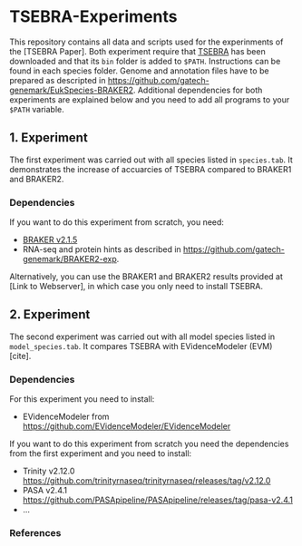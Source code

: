 # TSEBRA-Experiments

This repository contains all data and scripts used for the experinments of the [TSEBRA Paper]. 
Both experiment require that [TSEBRA](https://github.com/LarsGab/TSEBRA) has been downloaded and that its ```bin``` folder is added to ```$PATH```.
Instructions can be found in each species folder. Genome and annotation files have to be prepared as descripted in https://github.com/gatech-genemark/EukSpecies-BRAKER2. Additional dependencies for both experiments are explained below and you need to add all programs to your ```$PATH``` variable. 

## 1. Experiment

The first experiment was carried out with all species listed in ```species.tab```. It demonstrates the increase of accuarcies of TSEBRA compared to BRAKER1 and BRAKER2.

### Dependencies
If you want to do this experiment from scratch, you need:
* [BRAKER v2.1.5](https://github.com/Gaius-Augustus/BRAKER/releases/tag/v2.1.5)
* RNA-seq and protein hints as described in https://github.com/gatech-genemark/BRAKER2-exp.

Alternatively, you can use the BRAKER1 and BRAKER2 results provided at [Link to Webserver], in which case you only need to install TSEBRA. 

## 2. Experiment

The second experiment was carried out with all model species listed in ```model_species.tab```. It compares TSEBRA with EVidenceModeler (EVM) [cite].

### Dependencies

For this experiment you need to install:
* EVidenceModeler from https://github.com/EVidenceModeler/EVidenceModeler

If you want to do this experiment from scratch you need the dependencies from the first experiment and you need to install:
* Trinity v2.12.0 https://github.com/trinityrnaseq/trinityrnaseq/releases/tag/v2.12.0
* PASA v2.4.1 https://github.com/PASApipeline/PASApipeline/releases/tag/pasa-v2.4.1
* ...

### References
